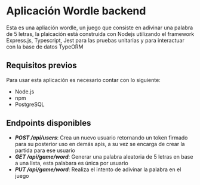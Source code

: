 # Aplicación Wordle backend

Esta es una apliación wordle, un juego que consiste en adivinar una palabra de 5 letras, la plaicación está construida con Nodejs utilizando el framework Express.js, Typescript, Jest para las pruebas unitarias y para interactuar con la base de datos TypeORM

## Requisitos previos

Para usar esta aplicación es necesario contar con lo siguiente:

- Node.js
- npm
- PostgreSQL

## Endpoints disponibles

- **_POST /api/users_**: Crea un nuevo usuario retornando un token firmado para su posterior uso en demás apis, a su vez se encarga de crear la partida para ese usuario
- **_GET /api/game/word_**: Generar una palabra aleatoria de 5 letras en base a una lista, esta palabara es única por usuario
- **_PUT /api/game/word_**: Realiza el intento de adivinar la palabra en el juego
